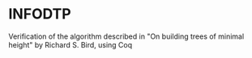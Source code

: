 INFODTP
=======

Verification of the algorithm described in "On building trees of minimal height" by Richard S. Bird, using Coq
